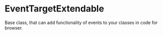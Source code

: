 # EventTargetExtendable
Base class, that can add functionality of events to your classes in code for browser.
